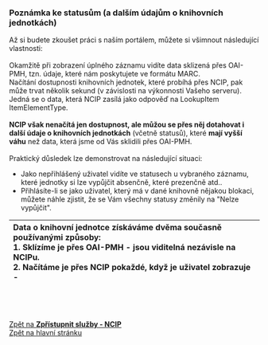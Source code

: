 ### Poznámka ke statusům (a dalším údajům o knihovních jednotkách)

Až si budete zkoušet práci s naším portálem, můžete si všimnout následující vlastnosti:  
&nbsp;  
Okamžitě při zobrazení úplného záznamu vidíte data sklizená přes OAI-PMH, tzn. údaje, které nám poskytujete ve formátu MARC.  
Načítání dostupnosti knihovních jednotek, které probíhá přes NCIP, pak může trvat několik sekund (v závislosti na výkonnosti Vašeho serveru).  
Jedná se o data, která NCIP zasílá jako odpověď na LookupItem ItemElementType.  
&nbsp;  
**NCIP však nenačítá jen dostupnost, ale můžou se přes něj dotahovat i další údaje o knihovních jednotkách** (včetně statusů), které **mají vyšší váhu** než data, která jsme od Vás sklidili přes OAI-PMH.  
&nbsp;  
Praktický důsledek lze demonstrovat na následující situaci: 
* Jako nepřihlášený uživatel vidíte ve statusech u vybraného záznamu, které jednotky si lze vypůjčit absenčně, které prezenčně atd..
* Přihlásíte-li se jako uživatel, který má v dané knihovně nějakou blokaci, můžete náhle zjistit, že se Vám všechny statusy změnily na "Nelze vypůjčit".

| Data o knihovní jednotce získáváme dvěma současně používanými způsoby:<br>1. Sklízíme je přes OAI-PMH - jsou viditelná nezávisle na NCIPu.<br>2. Načítáme je přes NCIP pokaždé, když je uživatel zobrazuje -  |
| :---- |

&nbsp;
---
[Zpět na **Zpřístupnit služby - NCIP**](ncip)   
[Zpět na hlavní stránku](Home)